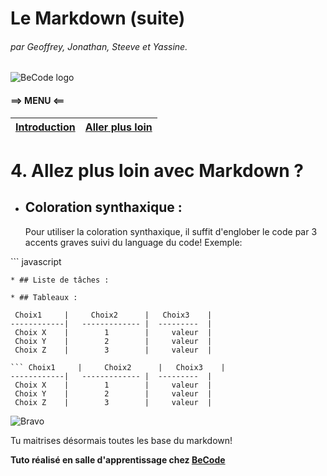 # Le Markdown  (suite)
###### par Geoffrey, Jonathan, Steeve et Yassine.  
![BeCode logo](https://www.becode.org/register/assets/images/logo_Becode.png)

#### ==> MENU <==  
[Introduction](https://github.com/Steeve1301/exercice-markdown/blob/master/what-is-markdown.md) | [Aller plus loin](https://github.com/Steeve1301/exercice-markdown/blob/master/continue-with-markdown.md)
---------------------- | ----------------------

 # 4. Allez plus loin avec Markdown ?

* ## Coloration synthaxique :

     Pour utiliser la coloration synthaxique, il suffit d'englober le code par 3 accents graves  suivi du language du code! Exemple:

\`\`\` javascript 
<script type="text/javascript">
    alert("Hello!");
</script>
```
* ## Liste de tâches :

* ## Tableaux :

 Choix1     |     Choix2      |   Choix3    |
------------|   ------------- |  ---------  |
 Choix X    |        1        |     valeur  |
 Choix Y    |        2        |     valeur  |
 Choix Z    |        3        |     valeur  |

``` Choix1     |     Choix2      |   Choix3    |
------------|   ------------- |  ---------  |
 Choix X    |        1        |     valeur  |
 Choix Y    |        2        |     valeur  |
 Choix Z    |        3        |     valeur  |
 ```


![Bravo](https://media3.giphy.com/media/ytTYwIlbD1FBu/giphy.gif)

Tu maitrises désormais toutes les base du markdown!

**Tuto réalisé en salle d'apprentissage chez [BeCode](https://www.becode.org/)**
